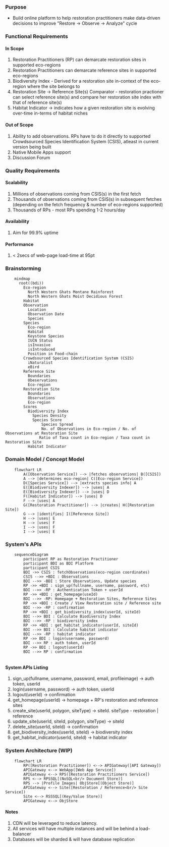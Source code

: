 ### Purpose
- Build online platform to help restoration practitioners make data-driven decisions to improve "Restore -> Observe -> Analyze" cycle

### Functional Requirements
#### In Scope
1. Restoration Practitioners (RP) can demarcate restoration sites in supported eco-regions
2. Restoration Practitioners can demarcate reference sites in supported eco-regions
3. Biodiversity Index - Derived for a restoration site in-context of the eco-region where the site belongs to
4. Restoration Site -> Reference Site(s) Comparator - restoration practioner can select reference site(s) and compare her restoration site index with that of reference site(s)
5. Habitat Indicator -> indicates how a given restoration site is evolving over-time in-terms of habitat niches

#### Out of Scope
1. Ability to add observations. RPs have to do it directly to supported Crowdsourced Species Identification System (CSIS), atleast in current version being built
2. Native Mobile Apps support
3. Discussion Forum

### Quality Requirements
#### Scalability
1. Millions of observations coming from CSIS(s) in the first fetch
2. Thousands of observations coming from CSIS(s) in subsequent fetches (depending on the fetch frequency & number of eco-regions supported)
3. Thousands of RPs - most RPs spending 1-2 hours/day
#### Availability
1. Aim for 99.9% uptime
#### Performance
1. < 2secs of web-page load-time at 95pt

### Brainstorming
```mermaid
    mindmap
      root((bdi))
        Eco-region
          North Western Ghats Montane Rainforest
          North Western Ghats Moist Decidious Forest
        Habitat
        Observation
          Location
          Observation Date
          Species            
        Species
          Eco-region
          Habitat
          Keystone Species
          IUCN Status
          isInvasive
          isIntroduced
          Position in Food-chain                    
        Crowdsourced Species Identification System (CSIS)
          iNaturalist
          eBird
        Reference Site
          Boundaries
          Obeservations
          Eco-region
        Restoration Site
          Boundaries
          Observations
          Eco-region
        Scores
          Biodiversity Index
            Species Density            
            Species Score
                Species Spread
                No. of Observations in Eco-region / No. of Observations at Restoration Site
               Ratio of Taxa count in Eco-region / Taxa count in Restoration Site
          Habitat Indicator              
```

### Domain Model / Concept Model
```mermaid
    flowchart LR
        A([Observation Service]) --> |fetches observations| B([CSIS])
        A --> |determines eco-region| C([Eco-region Service])
        D([Species Service]) --> |extracts species info| A
        E([Biodiversity Indexer]) --> |uses| A
        E([Biodiversity Indexer]) --> |uses| D
        F([Habitat Indicator]) --> |uses| D
        F --> |uses| A
        G([Restoration Practitioner]) --> |creates| H([Restoration Site])
        G --> |identifies| I([Reference Site])
        H --> |uses| E
        H --> |uses| F
        I --> |uses| F
        I --> |uses| E
```

### System's APIs
```mermaid
    sequenceDiagram
        participant RP as Restoration Practitioner
        participant BDI as BDI Platform
        participant CSIS
        BDI ->> CSIS : fetchObservations(eco-region coordinates)
        CSIS -->> +BDI : Observations
        BDI -->> -BDI : Store Observations, Update species
        RP ->> +BDI : sign_up(fullname, username, password, etc)
        BDI -->> -RP : Authentication Token + userId
        RP ->> +BDI : get_homepage(useId)
        BDI -->> -RP: Homepage + Restoration Sites, Reference Sites
        RP ->> +BDI : Create / View Restoration site / Reference site
        BDI -->> -RP : confirmation
        RP ->> +BDI : get_biodiversity_index(userId, siteId)
        BDI -->> BDI : Calculate Biodiversity Index
        BDI -->> -RP : biodiversity index
        RP ->> +BDI : get_habitat_indicator(userId, siteId)
        BDI -->> BDI : Calculate habitat indicator
        BDI -->> -RP : habitat indicator
        RP ->> BDI : login(username, password)
        BDI -->> RP : auth token, userId
        RP ->> BDI : logout(userId)
        BDI -->> RP : confirmation
             
```
#### System APIs Listing
1. sign_up(fullname, username, password, email, profileimage) -> auth token, userId
2. login(username, password) -> auth token, userId
3. logout(userId) -> confirmation
4. get_homepage(userId) -> homepage + RP's restoration and reference sites
5. create_site(userId, polygon, siteType) -> siteId. siteType - restoration | reference
6. update_site(userId, siteId, polygon, siteType) -> siteId
7. delete_site(userId, siteId) -> confirmation
8. get_biodiversity_index(userId, siteId) -> biodiversity index
9. get_habitat_indicator(userId, siteId) -> habitat indicator

### System Architecture (WIP)
```mermaid
    flowchart LR
        RP([Restoration Practitioner]) <--> APIGateway([API Gateway])
        APIGateway <--> WebApp([Web App Service])
        APIGateway <--> RPS([Restoration Practitioners Service])
        RPS <--> RPSSQL[(NoSQL<br/> Document Store)]
        RPS --> |Profile Images| ObjStore[(Object Store)]
        APIGateway <--> Site([Restoration / Reference<br/> Site Service])
        Site <--> RSSSQL[(Key/Value Store)]
        APIGateway <--> ObjStore
```
#### Notes
1. CDN will be leveraged to reduce latency.
2. All services will have multiple instances and will be behind a load-balancer
3. Databases will be sharded & will have database replication
